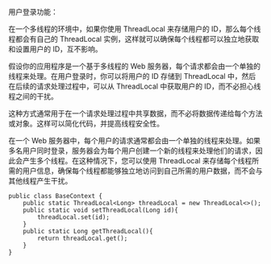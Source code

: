 用户登录功能：     

在一个多线程的环境中，如果你使用 ThreadLocal 来存储用户的 ID，那么每个线程都会有自己的 ThreadLocal 实例，这样就可以确保每个线程都可以独立地获取和设置用户的 ID，互不影响。    

假设你的应用程序是一个基于多线程的 Web 服务器，每个请求都会由一个单独的线程来处理。在用户登录时，你可以将用户的 ID 存储到 ThreadLocal 中，然后在后续的请求处理过程中，可以从 ThreadLocal 中获取用户的 ID，而不必担心线程之间的干扰。     

这种方式通常用于在一个请求处理过程中共享数据，而不必将数据传递给每个方法或对象。这样可以简化代码，并提高线程安全性。     

在一个 Web 服务器中，每个用户的请求通常都会由一个单独的线程来处理。如果多名用户同时登录，服务器会为每个用户创建一个新的线程来处理他们的请求，因此会产生多个线程。在这种情况下，您可以使用 ThreadLocal 来存储每个线程所需的用户信息，确保每个线程都能够独立地访问到自己所需的用户数据，而不会与其他线程产生干扰。   


```code
public class BaseContext {
    public static ThreadLocal<Long> threadLocal = new ThreadLocal<>();
    public static void setThreadLocal(Long id){
        threadLocal.set(id);
    }
    public static Long getThreadLocal(){
        return threadLocal.get();
    }
}
```
